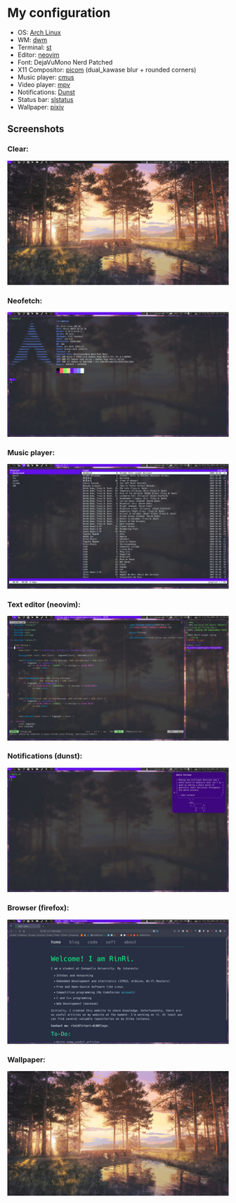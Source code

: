 # My configuration

- OS: [Arch Linux](https://archlinux.org)
- WM: [dwm](https://dwm.suckless.org/)
- Terminal: [st](https://st.suckless.org/)
- Editor: [neovim](https://neovim.io/)
- Font: DejaVuMono Nerd Patched
- X11 Compositor: [picom](https://github.com/yshui/picom) (dual_kawase blur + rounded corners)
- Music player: [cmus](https://github.com/cmus/cmus)
- Video player: [mpv](https://mpv.io/)
- Notifications: [Dunst](https://github.com/dunst-project/dunst)
- Status bar: [slstatus](https://tools.suckless.org/slstatus/)
- Wallpaper: [pixiv](https://wallhaven.cc/w/p8q1x3)

## Screenshots

### Clear:
![clear](clear.jpg)

### Neofetch:
![neofetch](neofetch.jpg)

### Music player:
![cmus](cmus.jpg)

### Text editor (neovim):
![neovim](vim.jpg)

### Notifications (dunst):
![dunst](dunst.jpg)

### Browser (firefox):
![firefox](firefox.jpg)

### Wallpaper:
![wall](newwall.jpg)
